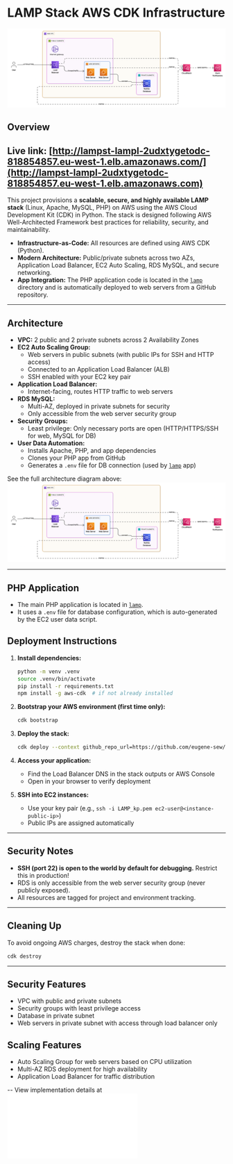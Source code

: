 # LAMP Stack AWS CDK Infrastructure

![Architecture Diagram](architecture.png)


## Overview

Live link: [http://lampst-lampl-2udxtygetodc-818854857.eu-west-1.elb.amazonaws.com/](http://lampst-lampl-2udxtygetodc-818854857.eu-west-1.elb.amazonaws.com)
---

This project provisions a **scalable, secure, and highly available LAMP stack** (Linux, Apache, MySQL, PHP) on AWS using the AWS Cloud Development Kit (CDK) in Python. The stack is designed following AWS Well-Architected Framework best practices for reliability, security, and maintainability.

- **Infrastructure-as-Code:** All resources are defined using AWS CDK (Python).
- **Modern Architecture:** Public/private subnets across two AZs, Application Load Balancer, EC2 Auto Scaling, RDS MySQL, and secure networking.
- **App Integration:** The PHP application code is located in the [`lamp`](lamp) directory and is automatically deployed to web servers from a GitHub repository.

---

## Architecture

- **VPC:** 2 public and 2 private subnets across 2 Availability Zones
- **EC2 Auto Scaling Group:**
  - Web servers in public subnets (with public IPs for SSH and HTTP access)
  - Connected to an Application Load Balancer (ALB)
  - SSH enabled with your EC2 key pair
- **Application Load Balancer:**
  - Internet-facing, routes HTTP traffic to web servers
- **RDS MySQL:**
  - Multi-AZ, deployed in private subnets for security
  - Only accessible from the web server security group
- **Security Groups:**
  - Least privilege: Only necessary ports are open (HTTP/HTTPS/SSH for web, MySQL for DB)
- **User Data Automation:**
  - Installs Apache, PHP, and app dependencies
  - Clones your PHP app from GitHub
  - Generates a `.env` file for DB connection (used by [`lamp`](lamp) app)

See the full architecture diagram above: ![architecture.png](images/architecture.png)

---

## PHP Application

- The main PHP application is located in [`lamp`](lamp).
- It uses a `.env` file for database configuration, which is auto-generated by the EC2 user data script.

## Deployment Instructions

1. **Install dependencies:**

   ```bash
   python -m venv .venv
   source .venv/bin/activate
   pip install -r requirements.txt
   npm install -g aws-cdk  # if not already installed
   ```

2. **Bootstrap your AWS environment (first time only):**

   ```bash
   cdk bootstrap
   ```

3. **Deploy the stack:**

   ```bash
   cdk deploy --context github_repo_url=https://github.com/eugene-sew/gtp_lampstack_lab_app.git
   ```

4. **Access your application:**

   - Find the Load Balancer DNS in the stack outputs or AWS Console
   - Open in your browser to verify deployment

5. **SSH into EC2 instances:**
   - Use your key pair (e.g., `ssh -i LAMP_kp.pem ec2-user@<instance-public-ip>`)
   - Public IPs are assigned automatically

---

## Security Notes

- **SSH (port 22) is open to the world by default for debugging.** Restrict this in production!
- RDS is only accessible from the web server security group (never publicly exposed).
- All resources are tagged for project and environment tracking.

---

## Cleaning Up

To avoid ongoing AWS charges, destroy the stack when done:

```bash
cdk destroy
```

---


## Security Features

- VPC with public and private subnets
- Security groups with least privilege access
- Database in private subnet
- Web servers in private subnet with access through load balancer only

## Scaling Features

- Auto Scaling Group for web servers based on CPU utilization
- Multi-AZ RDS deployment for high availability
- Application Load Balancer for traffic distribution

-- View implementation details at ![LAMP_STACK_CDK_IMPLEMENTATION](LAMP_Stack_CDK_Implementation_Guide.md)
